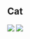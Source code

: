 ## Cat
![](https://drive.google.com/uc?export=view&id=1WuanzEbhCZUQnHabTf3W9gbBtKsczYar)
![](https://drive.google.com/uc?export=view&id=1F9wrvWjRgYP2ekli9yRLCncP9pwAGAk3)
